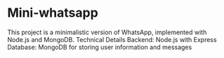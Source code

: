 # Mini-whatsapp
This project is a minimalistic version of WhatsApp, implemented with Node.js and MongoDB.
Technical Details
Backend: Node.js with Express
Database: MongoDB for storing user information and messages

